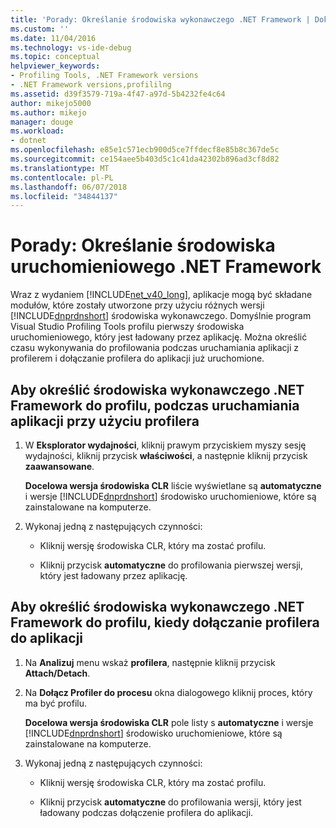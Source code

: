 ```yaml
---
title: 'Porady: Określanie środowiska wykonawczego .NET Framework | Dokumentacja firmy Microsoft'
ms.custom: ''
ms.date: 11/04/2016
ms.technology: vs-ide-debug
ms.topic: conceptual
helpviewer_keywords:
- Profiling Tools, .NET Framework versions
- .NET Framework versions,profililng
ms.assetid: d39f3579-719a-4f47-a97d-5b4232fe4c64
author: mikejo5000
ms.author: mikejo
manager: douge
ms.workload:
- dotnet
ms.openlocfilehash: e85e1c571ecb900d5ce7ffdecf8e85b8c367de5c
ms.sourcegitcommit: ce154aee5b403d5c1c41da42302b896ad3cf8d82
ms.translationtype: MT
ms.contentlocale: pl-PL
ms.lasthandoff: 06/07/2018
ms.locfileid: "34844137"
---
```

# <a name="how-to-specify-the-net-framework-runtime"></a>Porady: Określanie środowiska uruchomieniowego .NET Framework

Wraz z wydaniem [!INCLUDE[net_v40_long](../code-quality/includes/net_v40_long_md.md)], aplikacje mogą być składane modułów, które zostały utworzone przy użyciu różnych wersji [!INCLUDE[dnprdnshort](../code-quality/includes/dnprdnshort_md.md)] środowiska wykonawczego. Domyślnie program Visual Studio Profiling Tools profilu pierwszy środowiska uruchomieniowego, który jest ładowany przez aplikację. Można określić czasu wykonywania do profilowania podczas uruchamiania aplikacji z profilerem i dołączanie profilera do aplikacji już uruchomione.

## <a name="to-specify-the-net-framework-run-time-to-profile-when-starting-an-application-with-the-profiler"></a>Aby określić środowiska wykonawczego .NET Framework do profilu, podczas uruchamiania aplikacji przy użyciu profilera

1. W **Eksplorator wydajności**, kliknij prawym przyciskiem myszy sesję wydajności, kliknij przycisk **właściwości**, a następnie kliknij przycisk **zaawansowane**.

     **Docelowa wersja środowiska CLR** liście wyświetlane są **automatyczne** i wersje [!INCLUDE[dnprdnshort](../code-quality/includes/dnprdnshort_md.md)] środowisko uruchomieniowe, które są zainstalowane na komputerze.

2. Wykonaj jedną z następujących czynności:

    - Kliknij wersję środowiska CLR, który ma zostać profilu.

    - Kliknij przycisk **automatyczne** do profilowania pierwszej wersji, który jest ładowany przez aplikację.

## <a name="to-specify-the-net-framework-run-time-to-profile-when-attaching-the-profiler-to-an-application"></a>Aby określić środowiska wykonawczego .NET Framework do profilu, kiedy dołączanie profilera do aplikacji

1. Na **Analizuj** menu wskaż **profilera**, następnie kliknij przycisk **Attach/Detach**.

2. Na **Dołącz Profiler do procesu** okna dialogowego kliknij proces, który ma być profilu.

     **Docelowa wersja środowiska CLR** pole listy s **automatyczne** i wersje [!INCLUDE[dnprdnshort](../code-quality/includes/dnprdnshort_md.md)] środowisko uruchomieniowe, które są zainstalowane na komputerze.

3. Wykonaj jedną z następujących czynności:

    - Kliknij wersję środowiska CLR, który ma zostać profilu.

    - Kliknij przycisk **automatyczne** do profilowania wersji, który jest ładowany podczas dołączenie profilera do aplikacji.